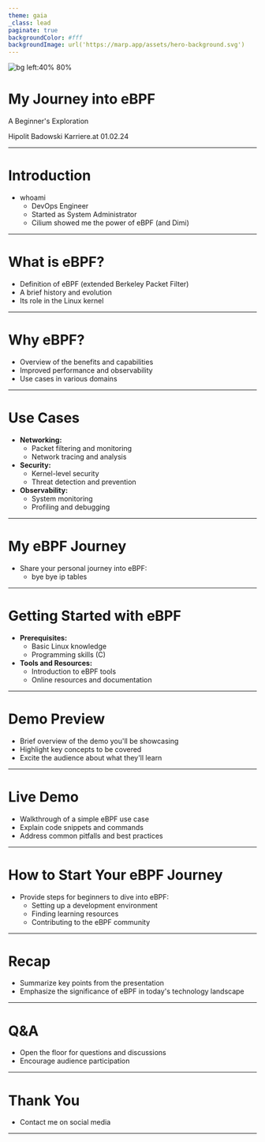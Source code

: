 ```yaml
---
theme: gaia
_class: lead
paginate: true
backgroundColor: #fff
backgroundImage: url('https://marp.app/assets/hero-background.svg')
---
```


![bg left:40% 80%](https://marp.app/assets/marp.svg)

# **My Journey into eBPF**

A Beginner's Exploration

Hipolit Badowski
Karriere.at
01.02.24

---

# Introduction

- whoami
  - DevOps Engineer 
  - Started as System Administrator
  - Cilium showed me the power of eBPF (and Dimi)

---

# What is eBPF?

- Definition of eBPF (extended Berkeley Packet Filter)
- A brief history and evolution
- Its role in the Linux kernel

---

# Why eBPF?

- Overview of the benefits and capabilities
- Improved performance and observability
- Use cases in various domains

---

# Use Cases

- **Networking:**
  - Packet filtering and monitoring
  - Network tracing and analysis
- **Security:**
  - Kernel-level security
  - Threat detection and prevention
- **Observability:**
  - System monitoring
  - Profiling and debugging

---

# My eBPF Journey

- Share your personal journey into eBPF:
  - bye bye ip tables

---

# Getting Started with eBPF

- **Prerequisites:**
  - Basic Linux knowledge
  - Programming skills (C)
- **Tools and Resources:**
  - Introduction to eBPF tools
  - Online resources and documentation

---

# Demo Preview

- Brief overview of the demo you'll be showcasing
- Highlight key concepts to be covered
- Excite the audience about what they'll learn

---

# Live Demo

- Walkthrough of a simple eBPF use case
- Explain code snippets and commands
- Address common pitfalls and best practices

---

# How to Start Your eBPF Journey

- Provide steps for beginners to dive into eBPF:
  - Setting up a development environment
  - Finding learning resources
  - Contributing to the eBPF community

---

# Recap

- Summarize key points from the presentation
- Emphasize the significance of eBPF in today's technology landscape

---

# Q&A

- Open the floor for questions and discussions
- Encourage audience participation

---

# Thank You

- Contact me on social media

---


